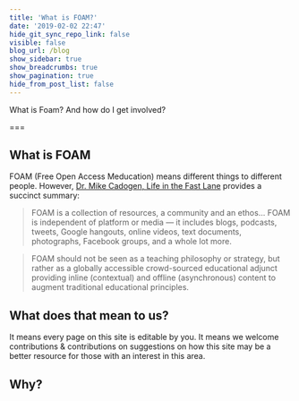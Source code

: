 ```yaml
---
title: 'What is FOAM?'
date: '2019-02-02 22:47'
hide_git_sync_repo_link: false
visible: false
blog_url: /blog
show_sidebar: true
show_breadcrumbs: true
show_pagination: true
hide_from_post_list: false
---
```


What is Foam? And how do I get involved?

===

## What is FOAM
FOAM (Free Open Access Meducation) means different things to different people. However, [Dr. Mike Cadogen, Life in the Fast Lane](https://litfl.com/foam-free-open-access-medical-education/) provides a succinct summary:
> FOAM is a collection of resources, a community and an ethos... FOAM is independent of platform or media — it includes blogs, podcasts, tweets, Google hangouts, online videos, text documents, photographs, Facebook groups, and a whole lot more.

>FOAM should not be seen as a teaching philosophy or strategy, but rather as a globally accessible crowd-sourced educational adjunct providing inline (contextual) and offline (asynchronous) content to augment traditional educational principles.

## What does that mean to us?
It means every page on this site is editable by you. It means we welcome contributions & contributions on suggestions on how this site may be a better resource for those with an interest in this area.

## Why?

